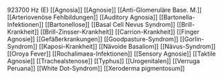 923700 Hz (E)
[[Agnosia]]
[[Agnosie]]
[[Anti-Glomeruläre Base. M.]]
[[Arteriovenöse Fehlbildungen]]
[[Auditory Agnosia]]
[[Bartonella-Infektionen]]
[[Bartonellose]]
[[Basal Cell Nevus Syndrom]]
[[Brill-Krankheit]]
[[Brill-Zinsser-Krankheit]]
[[Carrion-Krankheit]]
[[Finger Agnosie]]
[[Gefäßerkrankungen]]
[[Goodpasture-Syndrom]]
[[Gorlin-Syndrom]]
[[Kaposi-Krankheit]]
[[Nävoide Basaliom]]
[[Nävus-Syndrom]]
[[Oroya Fever]]
[[Rochalimaea-Infektionen]]
[[Sensory Agnosie]]
[[Taktile Agnosie]]
[[Trachealstenose]]
[[Typhus]]
[[Urogenitalen]]
[[Verruga Peruana]]
[[White Dot-Syndrom]]
[[Xeroderma pigmentosum]]